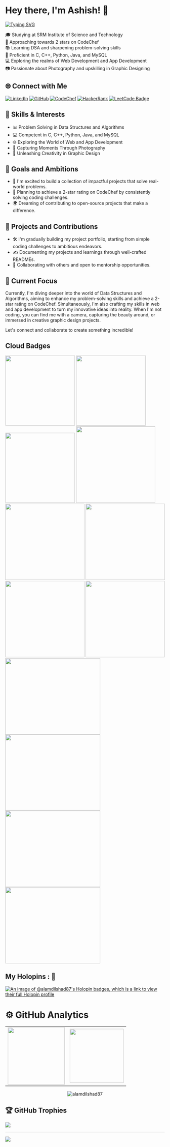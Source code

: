 # Hey there, I'm Ashish! 👋

[![Typing SVG](https://readme-typing-svg.demolab.com?font=Montserrat&weight=600&size=26&duration=4000&pause=1000&color=F7291D&vCenter=true&random=false&width=500&lines=Learning+Full+Stack+Development;Intemediate+Graphic+Designer;Learning+New+Skills)](https://git.io/typing-svg)


🎓 Studying at SRM Institute of Science and Technology  
🌟 Approaching towards 2 stars on CodeChef  
📚 Learning DSA and sharpening problem-solving skills  
🚀 Proficient in C, C++, Python, Java, and MySQL  
💻 Exploring the realms of Web Development and App Development  
📷 Passionate about Photography and upskilling in Graphic Designing  

## 🌐 Connect with Me

[![LinkedIn](https://img.shields.io/badge/LinkedIn-ashish2106-blue?style=flat&logo=linkedin&logoColor=white)](https://www.linkedin.com/in/ashish2106)
[![GitHub](https://img.shields.io/badge/Github-ashish-2106-black?style=flat&logo=github&logoColor=white)](https://github.com/ashish-2106)
[![CodeChef](https://img.shields.io/badge/CodeChef-alamdilshad87-%23B92B27?style=flat&logo=codechef&logoColor=white)](https://www.codechef.com/users/alam_dilshad87)
[![HackerRank](https://img.shields.io/badge/HackerRank-alamdilshad87-brightgreen?style=flat&logo=hackerrank&logoColor=white)](https://www.hackerrank.com/ma8680)
[![LeetCode Badge](https://img.shields.io/badge/LeetCode-alamdilshad87-orange?style=flat&logo=leetcode&logoColor=white)](https://leetcode.com/alam_dilshad87)


## 🚀 Skills & Interests

- 📊 Problem Solving in Data Structures and Algorithms
- 💻 Competent in C, C++, Python, Java, and MySQL
- 🌐 Exploring the World of Web and App Development
- 📸 Capturing Moments Through Photography
- 🎨 Unleashing Creativity in Graphic Design
  
## 🚀 Goals and Ambitions

- 🔭 I'm excited to build a collection of impactful projects that solve real-world problems.
- 🌟 Planning to achieve a 2-star rating on CodeChef by consistently solving coding challenges.
- 🌍 Dreaming of contributing to open-source projects that make a difference.

## 📂 Projects and Contributions

- 🛠️ I'm gradually building my project portfolio, starting from simple coding challenges to ambitious endeavors.
- ✍️ Documenting my projects and learnings through well-crafted READMEs.
- 🤝 Collaborating with others and open to mentorship opportunities.


## 🌱 Current Focus

Currently, I'm diving deeper into the world of Data Structures and Algorithms, aiming to enhance my problem-solving skills and achieve a 2-star rating on CodeChef. Simultaneously, I'm also crafting my skills in web and app development to turn my innovative ideas into reality. When I'm not coding, you can find me with a camera, capturing the beauty around, or immersed in creative graphic design projects.

Let's connect and collaborate to create something incredible!

## Cloud Badges

<img src="./aws-academy-graduate-aws-academy-cloud-foundations.png" width="220" height="220">  <img src="aws-academy-graduate-aws-academy-cloud-architecting.png" width="220" height="220">  <img src="Google_Cloud_Lvl3.png" width="220" height="220">  <img src="./Badges/Generative AI.png" width="250" height="240">  <img src="./Badges/Fundamentals.png" width="250" height="240">  <img src="./Badges/Infra.png" width="250" height="240">  <img src="./Badges/Networking.png" width="250" height="240">  <img src="./Badges/Data.png" width="250" height="240">  <img src="./Badges/Manage.png" width="300" height="240">  <img src="./Badges/Build.png" width="300" height="240">  <img src="./Badges/Samrt.png" width="300" height="240">  <img src="./Badges/Found Infra.png" width="300" height="240">





## My Holopins : 🦖


[![An image of @alamdilshad87's Holopin badges, which is a link to view their full Holopin profile](https://holopin.me/alamdilshad87)](https://holopin.io/@alamdilshad87)

# ⚙️ GitHub Analytics
  
<table>
  <tr>
<td><img height="180px" src="https://github-readme-stats.vercel.app/api?username=alamdilshad87&show_icons=true&theme=dark" />
    <td><img height="170px" src="https://github-readme-stats.vercel.app/api/top-langs/?username=alamdilshad87&layout=compact&theme=dark" /></td>
  </tr>
</table>

<div align="center">
<p><img align="center" src="https://github-readme-streak-stats.herokuapp.com/?user=alamdilshad87&layout=compact&theme=dark" alt="alamdilshad87"/></p>
  </div>

## 🏆 GitHub Trophies
![](https://github-profile-trophy.vercel.app/?username=ashis2016&theme=radical&no-frame=true&no-bg=true&margin-w=4)

---
[![](https://visitcount.itsvg.in/api?id=ashis2016&icon=0&color=0)](https://visitcount.itsvg.in)
